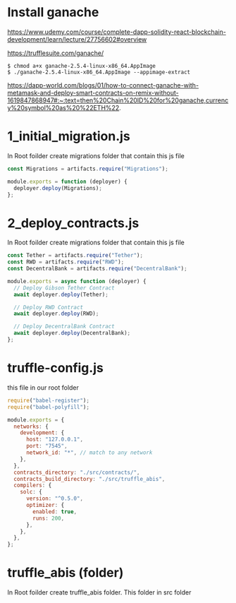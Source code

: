 
# Install ganache

https://www.udemy.com/course/complete-dapp-solidity-react-blockchain-development/learn/lecture/27756602#overview

https://trufflesuite.com/ganache/

```
$ chmod a+x ganache-2.5.4-linux-x86_64.AppImage
$ ./ganache-2.5.4-linux-x86_64.AppImage --appimage-extract
```

https://dapp-world.com/blogs/01/how-to-connect-ganache-with-metamask-and-deploy-smart-contracts-on-remix-without-1619847868947#:~:text=then%20Chain%20ID%20for%20ganache,currency%20symbol%20as%20%22ETH%22.

# 1_initial_migration.js

In Root foilder create migrations folder that contain this js file

```javascript
const Migrations = artifacts.require("Migrations");

module.exports = function (deployer) {
  deployer.deploy(Migrations);
};
```

# 2_deploy_contracts.js

In Root foilder create migrations folder that contain this js file

```javascript
const Tether = artifacts.require("Tether");
const RWD = artifacts.require("RWD");
const DecentralBank = artifacts.require("DecentralBank");

module.exports = async function (deployer) {
  // Deploy Gibson Tether Contract
  await deployer.deploy(Tether);

  // Deploy RWD Contract
  await deployer.deploy(RWD);

  // Deploy DecentralBank Contract
  await deployer.deploy(DecentralBank);
};
```

# truffle-config.js

this file in our root folder

```javascript
require("babel-register");
require("babel-polyfill");

module.exports = {
  networks: {
    development: {
      host: "127.0.0.1",
      port: "7545",
      network_id: "*", // match to any network
    },
  },
  contracts_directory: "./src/contracts/",
  contracts_build_directory: "./src/truffle_abis",
  compilers: {
    solc: {
      version: "^0.5.0",
      optimizer: {
        enabled: true,
        runs: 200,
      },
    },
  },
};
```
# truffle_abis (folder)

In Root foilder create truffle_abis folder. This folder in src folder
